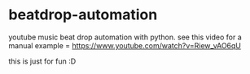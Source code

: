 # beatdrop-automation
youtube music beat drop automation with python. see this video for a manual example = https://www.youtube.com/watch?v=Riew_vAO6qU

this is just for fun :D
